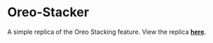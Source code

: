 # Oreo-Stacker
A simple replica of the Oreo Stacking feature. View the replica **[here](https://subramanian-vv.github.io/Oreo-Stacker/)**.
